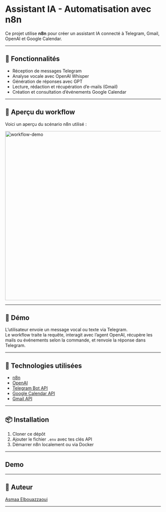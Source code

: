 # Assistant IA - Automatisation avec n8n

Ce projet utilise **n8n** pour créer un assistant IA connecté à Telegram, Gmail, OpenAI et Google Calendar.

---

## 🔧 Fonctionnalités

- Réception de messages Telegram
- Analyse vocale avec OpenAI Whisper
- Génération de réponses avec GPT
- Lecture, rédaction et récupération d’e-mails (Gmail)
- Création et consultation d’événements Google Calendar

---

## 🧠 Aperçu du workflow

Voici un aperçu du scénario n8n utilisé :


<img width="546" alt="workflow-demo" src="https://github.com/user-attachments/assets/db30abab-724c-47e2-baf4-dc52b37553b5" />

---

## 🧪 Démo

L’utilisateur envoie un message vocal ou texte via Telegram.  
Le workflow traite la requête, interagit avec l’agent OpenAI, récupère les mails ou événements selon la commande, et renvoie la réponse dans Telegram.

---

## 🚀 Technologies utilisées

- [n8n](https://n8n.io/)
- [OpenAI](https://openai.com/)
- [Telegram Bot API](https://core.telegram.org/bots/api)
- [Google Calendar API](https://developers.google.com/calendar)
- [Gmail API](https://developers.google.com/gmail/api)

---

## 📦 Installation

1. Cloner ce dépôt
2. Ajouter le fichier `.env` avec tes clés API
3. Démarrer n8n localement ou via Docker

---

## Demo



---

## 👤 Auteur

[Asmaa Elbouazzaoui](https://www.linkedin.com/in/asmaa-e-56a006201)

---

